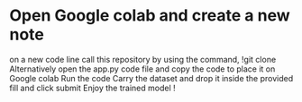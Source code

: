 # Open Google colab and create a new note
on a new code line call this repository by using the command, !git clone
Alternatively open the app.py code file and copy the code to place it on Google colab
Run the code
Carry the dataset and drop it inside the provided fill and click submit
Enjoy the trained model !
